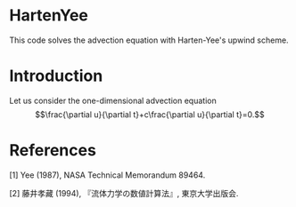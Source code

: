 # HartenYee
This code solves the advection equation with Harten-Yee's upwind scheme.

# Introduction
Let us consider the one-dimensional advection equation
$$\frac{\partial u}{\partial t}+c\frac{\partial u}{\partial t}=0.$$

# References
[1] Yee (1987), NASA Technical Memorandum 89464.

[2] 藤井孝藏 (1994), 『流体力学の数値計算法』, 東京大学出版会.
